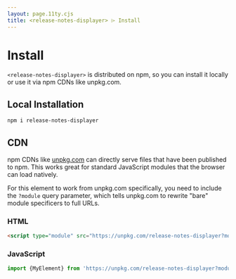 ```yaml
---
layout: page.11ty.cjs
title: <release-notes-displayer> ⌲ Install
---
```


# Install

`<release-notes-displayer>` is distributed on npm, so you can install it locally or use it via npm CDNs like unpkg.com.

## Local Installation

```bash
npm i release-notes-displayer
```

## CDN

npm CDNs like [unpkg.com](unpkg.com) can directly serve files that have been published to npm. This works great for standard JavaScript modules that the browser can load natively.

For this element to work from unpkg.com specifically, you need to include the `?module` query parameter, which tells unpkg.com to rewrite "bare" module specificers to full URLs.

### HTML
```html
<script type="module" src="https://unpkg.com/release-notes-displayer?module"></script>
```

### JavaScript
```js
import {MyElement} from 'https://unpkg.com/release-notes-displayer?module';
```
